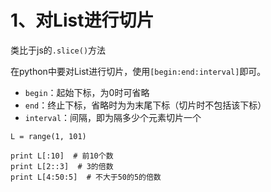 # 1、对List进行切片
类比于js的`.slice()`方法

在python中要对List进行切片，使用`[begin:end:interval]`即可。
- `begin`：起始下标，为0时可省略
- `end`：终止下标，省略时为为末尾下标（切片时不包括该下标）
- `interval`：间隔，即为隔多少个元素切片一个

```
L = range(1, 101)

print L[:10]  # 前10个数
print L[2::3]  # 3的倍数
print L[4:50:5]  # 不大于50的5的倍数
```